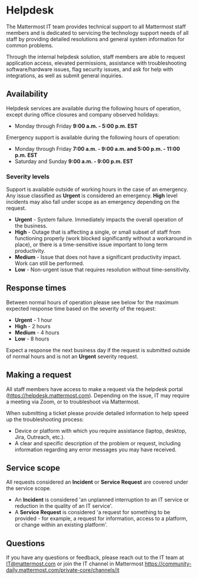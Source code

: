 # Helpdesk

The Mattermost IT team provides technical support to all Mattermost staff members and is dedicated to servicing the technology support needs of all staff by providing detailed resolutions and general system information for common problems.

Through the internal helpdesk solution, staff members are able to request application access, elevated permissions, assistance with troubleshooting software/hardware issues, flag security issues, and ask for help with integrations, as well as submit general inquiries.

## Availability

Helpdesk services are available during the following hours of operation, except during office closures and company observed holidays:

* Monday through Friday **9:00 a.m. - 5:00 p.m. EST**

Emergency support is available during the following hours of operation:

* Monday through Friday **7:00 a.m. - 9:00 a.m. and 5:00 p.m. - 11:00 p.m. EST**
* Saturday and Sunday **9:00 a.m. - 9:00 p.m. EST**

### Severity levels

Support is available outside of working hours in the case of an emergency. Any issue classified as **Urgent** is considered an emergency. **High** level incidents may also fall under scope as an emergency depending on the request.

* **Urgent** - System failure. Immediately impacts the overall operation of the business.
* **High** - Outage that is affecting a single, or small subset of staff from functioning properly (work blocked significantly without a workaround in place), or there is a time-sensitive issue important to long term productivity.
* **Medium** - Issue that does not have a significant productivity impact. Work can still be performed.
* **Low** - Non-urgent issue that requires resolution without time-sensitivity.

## Response times

Between normal hours of operation please see below for the maximum expected response time based on the severity of the request:

* **Urgent** - 1 hour
* **High** - 2 hours
* **Medium** - 4 hours
* **Low** - 8 hours

Expect a response the next business day if the request is submitted outside of normal hours and is not an **Urgent** severity request.

## Making a request

All staff members have access to make a request via the helpdesk portal (https://helpdesk.mattermost.com). Depending on the issue, IT may require a meeting via Zoom, or to troubleshoot via Mattermost.

When submitting a ticket please provide detailed information to help speed up the troubleshooting process:

* Device or platform with which you require assistance (laptop, desktop, Jira, Outreach, etc.).
* A clear and specific description of the problem or request, including information regarding any error messages you may have received.

## Service scope

All requests considered an **Incident** or **Service Request** are covered under the service scope.

* An **Incident** is considered 'an unplanned interruption to an IT service or reduction in the quality of an IT service'.
* A **Service Request** is considered 'a request for something to be provided - for example, a request for information, access to a platform, or change within an existing platform'.

## Questions

If you have any questions or feedback, please reach out to the IT team at IT@mattermost.com or join the IT channel in Mattermost https://community-daily.mattermost.com/private-core/channels/it

